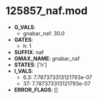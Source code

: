 # 125857_naf.mod

- **G_VALS**:
  - gnabar_naf: 30.0
- **GATES**:
  - h: 1
- **SUFFIX**: naf
- **GMAX_NAME**: gnabar_naf
- **STATES**: ['h']
- **I_VALS**:
  - 6.3: 7.787373313121793e-07
  - 37: 7.787373313121793e-07
- **ERROR_FLAGS**: []
